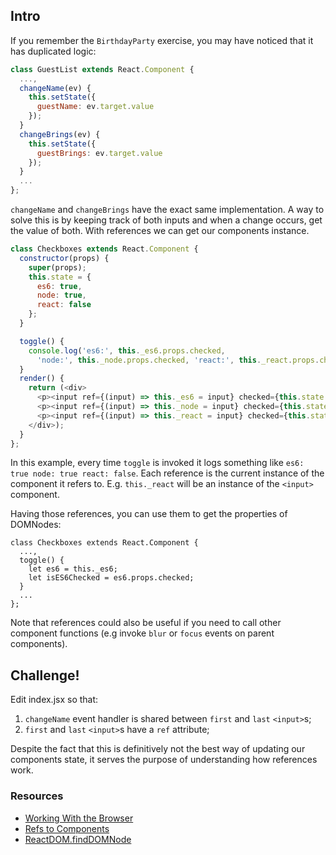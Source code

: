 ## Intro

If you remember the `BirthdayParty` exercise, you may have noticed that it has duplicated logic:

```js
class GuestList extends React.Component {
  ...,
  changeName(ev) {
    this.setState({
      guestName: ev.target.value
    });
  }
  changeBrings(ev) {
    this.setState({
      guestBrings: ev.target.value
    });
  }
  ...
};
```

`changeName` and `changeBrings` have the exact same implementation. A way to solve this is by keeping track of both inputs and when a change occurs, get the value of both. With references we can get our components instance.

```js
class Checkboxes extends React.Component {
  constructor(props) {
    super(props);
    this.state = {
      es6: true,
      node: true,
      react: false
    };
  }

  toggle() {
    console.log('es6:', this._es6.props.checked,
      'node:', this._node.props.checked, 'react:', this._react.props.checked);
  }
  render() {
    return (<div>
      <p><input ref={(input) => this._es6 = input} checked={this.state.es6} onChange={this.toggle.bind(this)} type='checkbox' /></p>
      <p><input ref={(input) => this._node = input} checked={this.state.node} onChange={this.toggle.bind(this)} type='checkbox' /></p>
      <p><input ref={(input) => this._react = input} checked={this.state.react} onChange={this.toggle.bind(this)} type='checkbox' /></p>
    </div>);
  }
};
```

In this example, every time `toggle` is invoked it logs something like `es6: true node: true react: false`. Each reference is the current instance of the component it refers to. E.g. `this._react` will be an instance of the `<input>` component.

Having those references, you can use them to get the properties of DOMNodes:

```
class Checkboxes extends React.Component {
  ...,
  toggle() {
    let es6 = this._es6;
    let isES6Checked = es6.props.checked;
  }
  ...
};
```

Note that references could also be useful if you need to call other component functions (e.g invoke `blur` or `focus` events on parent components).

## Challenge!

Edit index.jsx so that:
  1. `changeName` event handler is shared between `first` and `last` `<input>`s;
  2. `first` and `last` `<input>`s have a `ref` attribute;

Despite the fact that this is definitively not the best way of updating our components state, it serves the purpose of understanding how references work.

### Resources
  * [Working With the Browser](https://facebook.github.io/react/docs/working-with-the-browser.html)
  * [Refs to Components](https://facebook.github.io/react/docs/more-about-refs.html)
  * [ReactDOM.findDOMNode](https://facebook.github.io/react/docs/top-level-api.html#react.finddomnode)

